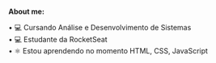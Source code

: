 <strong><p>About me:</p></strong>
• 💻 Cursando Análise e Desenvolvimento de Sistemas <br>
• 💻 Estudante da RocketSeat <br>
• ⚛️ Estou aprendendo no momento HTML, CSS, JavaScript
